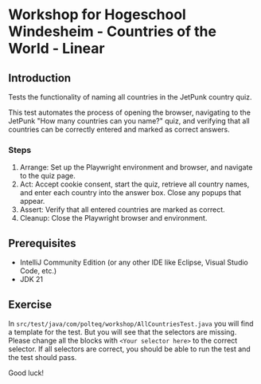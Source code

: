 # Workshop for Hogeschool Windesheim - Countries of the World - Linear

## Introduction
Tests the functionality of naming all countries in the JetPunk country quiz.

This test automates the process of opening the browser, navigating to the JetPunk
"How many countries can you name?" quiz, and verifying that all countries can be
correctly entered and marked as correct answers.

### Steps
1. Arrange: Set up the Playwright environment and browser, and navigate to the quiz page.
2. Act: Accept cookie consent, start the quiz, retrieve all country names, and enter each country into the answer box. Close any popups that appear.
3. Assert: Verify that all entered countries are marked as correct.
4. Cleanup: Close the Playwright browser and environment.

## Prerequisites
* IntelliJ Community Edition (or any other IDE like Eclipse, Visual Studio Code, etc.)
* JDK 21

## Exercise
In `src/test/java/com/polteq/workshop/AllCountriesTest.java` you will find a template for the test.
But you will see that the selectors are missing. Please change all the blocks with `<Your selector here>` to the correct selector.
If all selectors are correct, you should be able to run the test and the test should pass.

Good luck!
